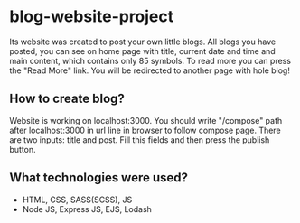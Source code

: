 # blog-website-project
Its website was created to post your own little blogs. All blogs you have posted, you can see on home page with title, current date and time and main content, which contains only 85 symbols. To read more you can press the "Read More" link. 
You will be redirected to another page with hole blog!

## How to create blog?
Website is working on localhost:3000. You should write "/compose" path after localhost:3000 in url line in browser to follow compose page. There are two inputs: title and post. Fill this fields and then press the publish button.

## What technologies were used?
* HTML, CSS, SASS(SCSS), JS
* Node JS, Express JS, EJS, Lodash
